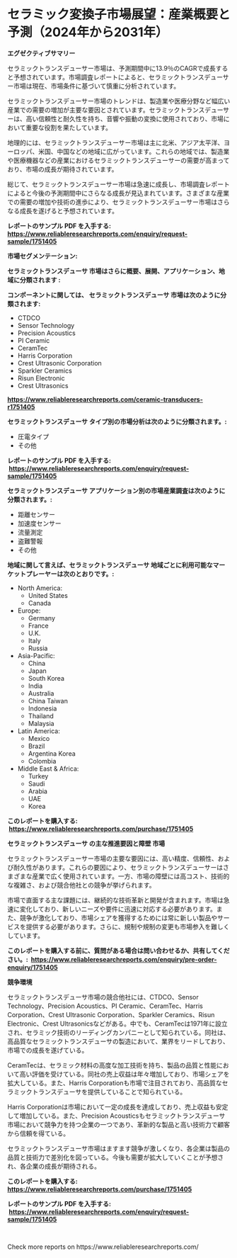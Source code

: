 <p><h1>セラミック変換子市場展望：産業概要と予測（2024年から2031年）</h1></p><p><strong>エグゼクティブサマリー</strong></p>
<p><p>セラミックトランスデューサー市場は、予測期間中に13.9％のCAGRで成長すると予想されています。市場調査レポートによると、セラミックトランスデューサー市場は現在、市場条件に基づいて慎重に分析されています。</p><p>セラミックトランスデューサー市場のトレンドは、製造業や医療分野など幅広い産業での需要の増加が主要な要因とされています。セラミックトランスデューサーは、高い信頼性と耐久性を持ち、音響や振動の変換に使用されており、市場において重要な役割を果たしています。</p><p>地理的には、セラミックトランスデューサー市場は主に北米、アジア太平洋、ヨーロッパ、米国、中国などの地域に広がっています。これらの地域では、製造業や医療機器などの産業におけるセラミックトランスデューサーの需要が高まっており、市場の成長が期待されています。</p><p>総じて、セラミックトランスデューサー市場は急速に成長し、市場調査レポートによると今後の予測期間中にさらなる成長が見込まれています。さまざまな産業での需要の増加や技術の進歩により、セラミックトランスデューサー市場はさらなる成長を遂げると予想されています。</p></p>
<p><strong>レポートのサンプル PDF を入手する: <a href="https://www.reliableresearchreports.com/enquiry/request-sample/1751405">https://www.reliableresearchreports.com/enquiry/request-sample/1751405</a></strong></p>
<p><strong>市場セグメンテーション:</strong></p>
<p><strong> セラミックトランスデューサ 市場はさらに概要、展開、アプリケーション、地域に分類されます :</strong></p>
<p><strong>コンポーネントに関しては、 セラミックトランスデューサ 市場は次のように分類されます: &nbsp;</strong></p>
<p><ul><li>CTDCO</li><li>Sensor Technology</li><li>Precision Acoustics</li><li>PI Ceramic</li><li>CeramTec</li><li>Harris Corporation</li><li>Crest Ultrasonic Corporation</li><li>Sparkler Ceramics</li><li>Risun Electronic</li><li>Crest Ultrasonics</li></ul></p>
<p><strong><a href="https://www.reliableresearchreports.com/ceramic-transducers-r1751405">https://www.reliableresearchreports.com/ceramic-transducers-r1751405</a></strong></p>
<p><strong> セラミックトランスデューサ タイプ別の市場分析は次のように分類されます。:</strong></p>
<p><ul><li>圧電タイプ</li><li>その他</li></ul></p>
<p><strong>レポートのサンプル PDF を入手する: &nbsp;<a href="https://www.reliableresearchreports.com/enquiry/request-sample/1751405">https://www.reliableresearchreports.com/enquiry/request-sample/1751405</a></strong></p>
<p><strong> セラミックトランスデューサ アプリケーション別の市場産業調査は次のように分類されます。:</strong></p>
<p><ul><li>距離センサー</li><li>加速度センサー</li><li>流量測定</li><li>盗難警報</li><li>その他</li></ul></p>
<p><strong>地域に関して言えば、セラミックトランスデューサ 地域ごとに利用可能なマーケットプレーヤーは次のとおりです。:</strong></p>
<p><ul>
    <li>
        North America:
        <ul>
            <li>United States</li>
            <li>Canada</li>
        </ul>
    </li>
    <li>
        Europe:
        <ul>
            <li>Germany</li>
            <li>France</li>
            <li>U.K.</li>
            <li>Italy</li>
            <li>Russia</li>
        </ul>
    </li>
    <li>
        Asia-Pacific:
        <ul>
            <li>China</li>
            <li>Japan</li>
            <li>South Korea</li>
            <li>India</li>
            <li>Australia</li>
            <li>China Taiwan</li>
            <li>Indonesia</li>
            <li>Thailand</li>
            <li>Malaysia</li>
        </ul>
    </li>
    <li>
        Latin America:
        <ul>
            <li>Mexico</li>
            <li>Brazil</li>
            <li>Argentina Korea</li>
            <li>Colombia</li>
        </ul>
    </li>
    <li>
        Middle East & Africa:
        <ul>
            <li>Turkey</li>
            <li>Saudi</li>
            <li>Arabia</li>
            <li>UAE</li>
            <li>Korea</li>
        </ul>
    </li>
    </ul></p>
<p><strong>このレポートを購入する: &nbsp;<a href="https://www.reliableresearchreports.com/purchase/1751405">https://www.reliableresearchreports.com/purchase/1751405</a></strong></p>
<p><strong>セラミックトランスデューサ の主な推進要因と障壁 市場</strong></p>
<p><p>セラミックトランスデューサー市場の主要な要因には、高い精度、信頼性、および耐久性があります。これらの要因により、セラミックトランスデューサーはさまざまな産業で広く使用されています。一方、市場の障壁には高コスト、技術的な複雑さ、および競合他社との競争が挙げられます。</p><p>市場で直面する主な課題には、継続的な技術革新と開発が含まれます。市場は急速に変化しており、新しいニーズや要件に迅速に対応する必要があります。また、競争が激化しており、市場シェアを獲得するためには常に新しい製品やサービスを提供する必要があります。さらに、規制や規制の変更も市場参入を難しくしています。</p></p>
<p><strong>このレポートを購入する前に、質問がある場合は問い合わせるか、共有してください。:&nbsp; <a href="https://www.reliableresearchreports.com/enquiry/pre-order-enquiry/1751405">https://www.reliableresearchreports.com/enquiry/pre-order-enquiry/1751405</a></strong></p>
<p><strong>競争環境</strong></p>
<p><p>セラミックトランスデューサ市場の競合他社には、CTDCO、Sensor Technology、Precision Acoustics、PI Ceramic、CeramTec、Harris Corporation、Crest Ultrasonic Corporation、Sparkler Ceramics、Risun Electronic、Crest Ultrasonicsなどがある。中でも、CeramTecは1971年に設立され、セラミック技術のリーディングカンパニーとして知られている。同社は、高品質なセラミックトランスデューサの製造において、業界をリードしており、市場での成長を遂げている。</p><p>CeramTecは、セラミック材料の高度な加工技術を持ち、製品の品質と性能において高い評価を受けている。同社の売上収益は年々増加しており、市場シェアを拡大している。また、Harris Corporationも市場で注目されており、高品質なセラミックトランスデューサを提供していることで知られている。</p><p>Harris Corporationは市場において一定の成長を達成しており、売上収益も安定して増加している。また、Precision Acousticsもセラミックトランスデューサ市場において競争力を持つ企業の一つであり、革新的な製品と高い技術力で顧客から信頼を得ている。</p><p>セラミックトランスデューサ市場はますます競争が激しくなり、各企業は製品の品質と技術力で差別化を図っている。今後も需要が拡大していくことが予想され、各企業の成長が期待される。</p></p>
<p><strong>このレポートを購入する: &nbsp; <a href="https://www.reliableresearchreports.com/purchase/1751405">https://www.reliableresearchreports.com/purchase/1751405</a></strong></p>
<p><strong>レポートのサンプル PDF を入手する: &nbsp;<a href="https://www.reliableresearchreports.com/enquiry/request-sample/1751405">https://www.reliableresearchreports.com/enquiry/request-sample/1751405</a></strong><strong></strong></p>
<p>&nbsp;</p>
<p>Check more reports on https://www.reliableresearchreports.com/</p>